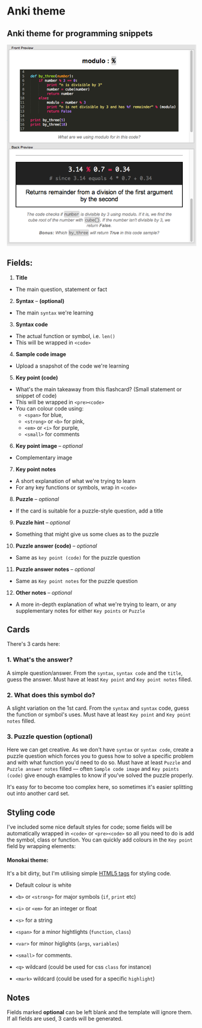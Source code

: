 # Anki theme
## Anki theme for programming snippets


![Preview image](./img/preview.png)

## Fields:

1. **Title**
  - The main question, statement or fact
2. **Syntax** – **(optional)**
  - The main `syntax` we're learning
3. **Syntax code**
  - The actual function or symbol, i.e. `len()`
  - This will be wrapped in `<code>`
4. **Sample code image**
  - Upload a snapshot of the code we're learning
5. **Key point (code)**
  - What's the main takeaway from this flashcard? (Small statement or snippet of code)
  - This will be wrapped in `<pre><code>`
  - You can colour code using:
    - `<span>` for blue,
    - `<strong>` or `<b>` for pink,
    - `<em>` or `<i>` for purple,
    - `<small>` for comments
6. **Key point image** – *optional*
  - Complementary image
7. **Key point notes**
  - A short explanation of what we're trying to learn
  - For any key functions or symbols, wrap in `<code>`
8. **Puzzle** – *optional*
  - If the card is suitable for a puzzle-style question, add a title
9. **Puzzle hint** – *optional*
  - Something that might give us some clues as to the puzzle
10. **Puzzle answer (code)** – *optional*
  - Same as `key point (code)` for the puzzle question
11. **Puzzle answer notes** – *optional*
  - Same as `Key point notes` for the puzzle question
12. **Other notes** – *optional*
  - A more in-depth explanation of what we're trying to learn, or any supplementary notes for either `Key points` or `Puzzle`


## Cards

There's 3 cards here:

### 1. What's the answer?

A simple question/answer. From the `syntax`, `syntax code` and the `title`, guess the answer. Must have at least `Key point` and `Key point notes` filled.

### 2. What does this symbol do?

A slight variation on the 1st card. From the `syntax` and `syntax` code, guess the function or symbol's uses. Must have at least `Key point` and `Key point notes` filled.

### 3. Puzzle question (optional)

Here we can get creative. As we don't have `syntax` or `syntax code`, create a puzzle question which forces you to guess how to solve a specific problem and with what function you'd need to do so. Must have at least `Puzzle` and `Puzzle answer notes` filled — often `Sample code image` and `Key points (code)` give enough examples to know if you've solved the puzzle properly.

It's easy for to become too complex here, so sometimes it's easier splitting out into another card set.


## Styling code

I've included some nice default styles for code; some fields will be automatically wrapped in `<code>` or `<pre><code>` so all you need to do is add the symbol, class or function. You can quickly add colours in the `Key point` field by wrapping elements:

#### Monokai theme:
It's a bit dirty, but I'm utilising simple [HTML5 tags](https://developer.mozilla.org/en/docs/Web/HTML/Element) for styling code.

- Default colour is white
- `<b>` or `<strong>` for major symbols (`if`, `print` etc)
- `<i>` or `<em>` for an integer or float
- `<s>` for a string
- `<span>` for a minor hightlights (`function`, `class`)
- `<var>` for minor higlights (`args`, `variables`)
- `<small>` for comments.

- `<q>` wildcard (could be used for css `class` for instance)
- `<mark>` wildcard (could be used for a specific `highlight`)


## Notes

Fields marked **optional** can be left blank and the template will ignore them. If all fields are used, 3 cards will be generated.
